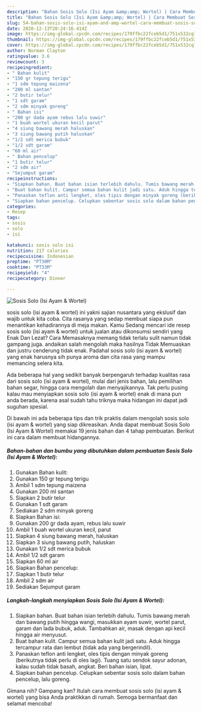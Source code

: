 ```yaml
---
description: "Bahan Sosis Solo (Isi Ayam &amp;amp; Wortel) | Cara Membuat Sosis Solo (Isi Ayam &amp;amp; Wortel) Yang Mudah Dan Praktis"
title: "Bahan Sosis Solo (Isi Ayam &amp;amp; Wortel) | Cara Membuat Sosis Solo (Isi Ayam &amp;amp; Wortel) Yang Mudah Dan Praktis"
slug: 54-bahan-sosis-solo-isi-ayam-and-amp-wortel-cara-membuat-sosis-solo-isi-ayam-and-amp-wortel-yang-mudah-dan-praktis
date: 2020-12-13T20:24:16.414Z
image: https://img-global.cpcdn.com/recipes/179ffbc22fceb5d1/751x532cq70/sosis-solo-isi-ayam-wortel-foto-resep-utama.jpg
thumbnail: https://img-global.cpcdn.com/recipes/179ffbc22fceb5d1/751x532cq70/sosis-solo-isi-ayam-wortel-foto-resep-utama.jpg
cover: https://img-global.cpcdn.com/recipes/179ffbc22fceb5d1/751x532cq70/sosis-solo-isi-ayam-wortel-foto-resep-utama.jpg
author: Norman Clayton
ratingvalue: 3.6
reviewcount: 3
recipeingredient:
- " Bahan kulit"
- "150 gr tepung terigu"
- "1 sdm tepung maizena"
- "200 ml santan"
- "2 butir telur"
- "1 sdt garam"
- "2 sdm minyak goreng"
- " Bahan isi"
- "200 gr dada ayam rebus lalu suwir"
- "1 buah wortel ukuran kecil parut"
- "4 siung bawang merah haluskan"
- "3 siung bawang putih haluskan"
- "1/2 sdt merica bubuk"
- "1/2 sdt garam"
- "60 ml air"
- " Bahan pencelup"
- "1 butir telur"
- "2 sdm air"
- "Sejumput garam"
recipeinstructions:
- "Siapkan bahan. Buat bahan isian terlebih dahulu. Tumis bawang merah dan bawang putih hingga wangi, masukkan ayam suwir, wortel parut, garam dan lada bubuk, aduk. Tambahkan air, masak dengan api kecil hingga air menyusut."
- "Buat bahan kulit. Campur semua bahan kulit jadi satu. Aduk hingga tercampur rata dan lembut (tidak ada yang bergerindil)."
- "Panaskan teflon anti lengket, oles tipis dengan minyak goreng (berikutnya tidak perlu di oles lagi). Tuang satu sendok sayur adonan, kalau sudah tidak basah, angkat. Beri bahan isian, lipat."
- "Siapkan bahan pencelup. Celupkan sebentar sosis solo dalam bahan pencelup, lalu goreng."
categories:
- Resep
tags:
- sosis
- solo
- isi

katakunci: sosis solo isi 
nutrition: 217 calories
recipecuisine: Indonesian
preptime: "PT30M"
cooktime: "PT33M"
recipeyield: "4"
recipecategory: Dinner

---
```



![Sosis Solo (Isi Ayam &amp; Wortel)](https://img-global.cpcdn.com/recipes/179ffbc22fceb5d1/751x532cq70/sosis-solo-isi-ayam-wortel-foto-resep-utama.jpg)


sosis solo (isi ayam &amp; wortel) ini yakni sajian nusantara yang ekslusif dan wajib untuk kita coba. Cita rasanya yang sedap membuat siapa pun menantikan kehadirannya di meja makan.
Kamu Sedang mencari ide resep sosis solo (isi ayam &amp; wortel) untuk jualan atau dikonsumsi sendiri yang Enak Dan Lezat? Cara Memasaknya memang tidak terlalu sulit namun tidak gampang juga. andaikan salah mengolah maka hasilnya Tidak Memuaskan dan justru cenderung tidak enak. Padahal sosis solo (isi ayam &amp; wortel) yang enak harusnya sih punya aroma dan cita rasa yang mampu memancing selera kita.

Ada beberapa hal yang sedikit banyak berpengaruh terhadap kualitas rasa dari sosis solo (isi ayam &amp; wortel), mulai dari jenis bahan, lalu pemilihan bahan segar, hingga cara mengolah dan menyajikannya. Tak perlu pusing kalau mau menyiapkan sosis solo (isi ayam &amp; wortel) enak di mana pun anda berada, karena asal sudah tahu triknya maka hidangan ini dapat jadi suguhan spesial.




Di bawah ini ada beberapa tips dan trik praktis dalam mengolah sosis solo (isi ayam &amp; wortel) yang siap dikreasikan. Anda dapat membuat Sosis Solo (Isi Ayam &amp; Wortel) memakai 19 jenis bahan dan 4 tahap pembuatan. Berikut ini cara dalam membuat hidangannya.

<!--inarticleads1-->

##### Bahan-bahan dan bumbu yang dibutuhkan dalam pembuatan Sosis Solo (Isi Ayam &amp; Wortel):

1. Gunakan  Bahan kulit:
1. Gunakan 150 gr tepung terigu
1. Ambil 1 sdm tepung maizena
1. Gunakan 200 ml santan
1. Siapkan 2 butir telur
1. Gunakan 1 sdt garam
1. Sediakan 2 sdm minyak goreng
1. Siapkan  Bahan isi:
1. Gunakan 200 gr dada ayam, rebus lalu suwir
1. Ambil 1 buah wortel ukuran kecil, parut
1. Siapkan 4 siung bawang merah, haluskan
1. Siapkan 3 siung bawang putih, haluskan
1. Gunakan 1/2 sdt merica bubuk
1. Ambil 1/2 sdt garam
1. Siapkan 60 ml air
1. Siapkan  Bahan pencelup:
1. Siapkan 1 butir telur
1. Ambil 2 sdm air
1. Sediakan Sejumput garam




<!--inarticleads2-->

##### Langkah-langkah menyiapkan Sosis Solo (Isi Ayam &amp; Wortel):

1. Siapkan bahan. Buat bahan isian terlebih dahulu. Tumis bawang merah dan bawang putih hingga wangi, masukkan ayam suwir, wortel parut, garam dan lada bubuk, aduk. Tambahkan air, masak dengan api kecil hingga air menyusut.
1. Buat bahan kulit. Campur semua bahan kulit jadi satu. Aduk hingga tercampur rata dan lembut (tidak ada yang bergerindil).
1. Panaskan teflon anti lengket, oles tipis dengan minyak goreng (berikutnya tidak perlu di oles lagi). Tuang satu sendok sayur adonan, kalau sudah tidak basah, angkat. Beri bahan isian, lipat.
1. Siapkan bahan pencelup. Celupkan sebentar sosis solo dalam bahan pencelup, lalu goreng.




Gimana nih? Gampang kan? Itulah cara membuat sosis solo (isi ayam &amp; wortel) yang bisa Anda praktikkan di rumah. Semoga bermanfaat dan selamat mencoba!
